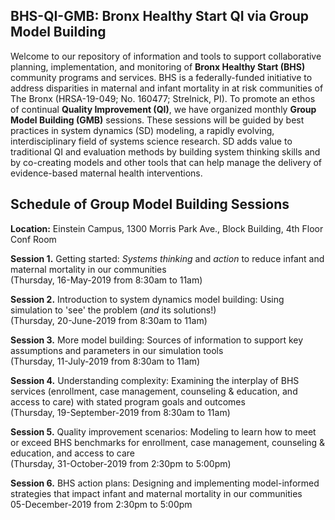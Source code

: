 ## BHS-QI-GMB: Bronx Healthy Start QI via Group Model Building 
Welcome to our repository of information and tools to support collaborative planning, implementation, and monitoring of <b>Bronx Healthy Start (BHS)</b> community programs and services. BHS is a federally-funded initiative to address disparities in maternal and infant mortality in at risk communities of The Bronx (HRSA-19-049; No. 160477; Strelnick, PI). To promote an ethos of continual <b>Quality Improvement (QI)</b>, we have organized monthly <b>Group Model Building (GMB)</b> sessions. These sessions will be guided by best practices in system dynamics (SD) modeling, a rapidly evolving, interdisciplinary field of systems science research. SD adds value to traditional QI and evaluation methods by building system thinking skills and by co-creating models and other tools that can help manage the delivery of evidence-based maternal health interventions.

## Schedule of Group Model Building Sessions

<b>Location:</b> Einstein Campus, 1300 Morris Park Ave., Block Building, 4th Floor Conf Room

<b>Session 1.</b> Getting started: <i>Systems thinking</i> and <i>action</i> to reduce infant and maternal mortality in our communities <br> (Thursday, 16-May-2019 from 8:30am to 11am)<br>

<b>Session 2.</b> Introduction to system dynamics model building: Using simulation to 'see' the problem (<i>and</i> its solutions!)<br> (Thursday, 20-June-2019 from 8:30am to 11am)<br>

<b>Session 3.</b> More model building: Sources of information to support key assumptions and parameters in our simulation tools<br>(Thursday, 11-July-2019 from 8:30am to 11am)<br>

<b>Session 4.</b> Understanding complexity: Examining the interplay of BHS services (enrollment, case management, counseling & education, and access to care) with stated program goals and outcomes<br>(Thursday, 19-September-2019 from 8:30am to 11am)<br>

<b>Session 5.</b> Quality improvement scenarios: Modeling to learn how to meet or exceed BHS benchmarks for enrollment, case management, counseling & education, and access to care<br>(Thursday, 31-October-2019 from 2:30pm to 5:00pm)<br> 

<b>Session 6.</b> BHS action plans: Designing and implementing model-informed strategies that impact infant and maternal mortality in our communities<br>05-December-2019 from 2:30pm to 5:00pm<br> 


